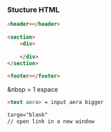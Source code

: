 ### Stucture HTML
``` html
<header></header>
	
<section>
	<div>
	
	</div>
</section>
	
<footer></footer>
```

&nbsp = 1 espace
``` html
<text aera> = input aera bigger
``` 
``` html
targe="blank"
// open link in a new window
``` 
<!--stackedit_data:
eyJoaXN0b3J5IjpbMTI2MTg3MjczMF19
-->